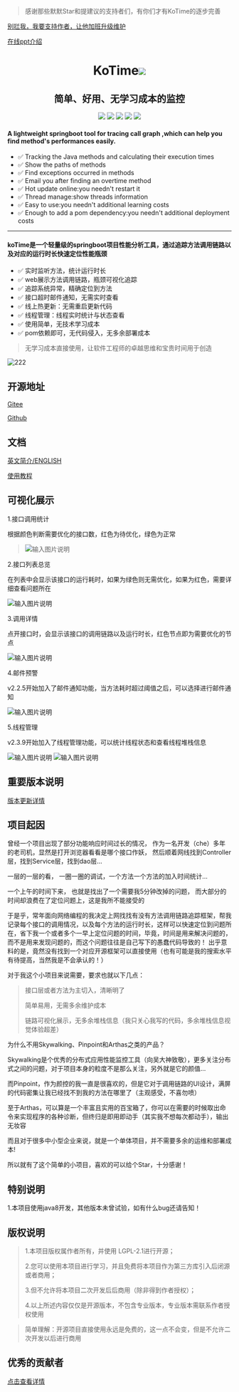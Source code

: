 
> 感谢那些默默Star和提建议的支持者们，有你们才有KoTime的逐步完善

[别拦我，我要支持作者，让他加班升级维护](https://afdian.net/a/huoyo)

[在线ppt介绍](http://www.texspire.cn/view/dd6aa2529e664825a5acd416ddb07c76?fullscreen=true)


<div align="center">
    <h1 >KoTime<img src='https://shields.io/badge/forSpringboot-r.svg'></h1> 
</div>

<div align="center">
    <h2>简单、好用、无学习成本的监控</h2> 
</div>

<div align="center">
    <img src='https://gitee.com/huoyo/ko-time/badge/star.svg'>
    <img src='https://img.shields.io/github/stars/huoyo/ko-time.svg?&label=Stars&logo=github'>
    <img src='https://shields.io/badge/version-2.4.4-green.svg'>
    <img src='https://shields.io/badge/author-Chang Zhang-dbab09.svg'>
    <img src='https://shields.io/badge/dependencies-Spring|aspectjweaver|tomcat|UIKit|Metricflow-r.svg'>
</div>


<h4>A lightweight springboot tool for tracing call graph ,which can help you find method's performances easily.</h4>

- ✅ Tracking the Java methods and calculating their execution times
- ✅ Show the paths of methods
- ✅ Find exceptions occurred in methods
- ✅ Email you after finding an overtime method
- ✅ Hot update online:you needn't restart it
- ✅ Thread manage:show threads information
- ✅ Easy to use:you needn't additional learning costs
- ✅ Enough to add a pom dependency:you needn't additional deployment costs

---


<h4>koTime是一个轻量级的springboot项目性能分析工具，通过追踪方法调用链路以及对应的运行时长快速定位性能瓶颈</h4>

- ✅ 实时监听方法，统计运行时长
- ✅ web展示方法调用链路，瓶颈可视化追踪
- ✅ 追踪系统异常，精确定位到方法
- ✅ 接口超时邮件通知，无需实时查看
- ✅ 线上热更新：无需重启更新代码
- ✅ 线程管理：线程实时统计与状态查看
- ✅ 使用简单，无技术学习成本
- ✅ pom依赖即可，无代码侵入，无多余部署成本



> 无学习成本直接使用，让软件工程师的卓越思维和宝贵时间用于创造


![222](docs/kotime.gif)

## 开源地址

[Gitee](https://gitee.com/huoyo/ko-time.git)

[Github](https://github.com/huoyo/ko-time.git)


## 文档

[英文简介/ENGLISH](README-EN.md)

[使用教程](http://www.kotime.cn/?source=git)




## 可视化展示

1.接口调用统计

根据颜色判断需要优化的接口数，红色为待优化，绿色为正常

> ![输入图片说明](docs/v220/syz.png)

2.接口列表总览

在列表中会显示该接口的运行耗时，如果为绿色则无需优化，如果为红色，需要详细查看问题所在

![输入图片说明](docs/v201/apis.png)

3.调用详情

点开接口时，会显示该接口的调用链路以及运行时长，红色节点即为需要优化的节点

![输入图片说明](docs/v204/ff.png)

4.邮件预警

v2.2.5开始加入了邮件通知功能，当方法耗时超过阈值之后，可以选择进行邮件通知

![输入图片说明](docs/v200/image.png)

5.线程管理

v2.3.9开始加入了线程管理功能，可以统计线程状态和查看线程堆栈信息

![输入图片说明](docs/v220/xcgl.png)
![输入图片说明](docs/v220/xcgl2.png)

## 重要版本说明


[版本更新详情](http://www.texspire.cn/view/4d4908cb169d48088a741d68a07a5b2a?fullscreen=false)


## 项目起因

曾经一个项目出现了部分功能响应时间过长的情况，
作为一名开发（che）多年的老司机，显然是打开浏览器看看是哪个接口作妖，
然后顺着网线找到Controller层，找到Service层，找到dao层...

一层的一层的看， 一圈一圈的调试，一个方法一个方法的加入时间统计...

一个上午的时间下来， 也就是找出了一个需要我5分钟改掉的问题， 而大部分的时间却浪费在了定位问题上，这是我所不能接受的

于是乎，常年面向网络编程的我决定上网找找有没有方法调用链路追踪框架，帮我记录每个接口的调用情况，以及每个方法的运行时长，这样可以快速定位到问题所在，省下我一个或者多个一早上定位问题的时间，毕竟，时间是用来解决问题的，而不是用来发现问题的，而这个问题往往是自己写下的愚蠢代码导致的！
出乎意料的是，竟然没有找到一个对应开源框架可以直接使用（也有可能是我的搜索水平有待提高，当然我是不会承认的！）

对于我这个小项目来说需要，要求也就以下几点：

> 接口层或者方法为主切入，清晰明了
> 
> 简单易用，无需多余维护成本
>
> 链路可视化展示，无多余堆栈信息（我只关心我写的代码，多余堆栈信息视觉体验超差）
> 

为什么不用Skywalking、Pinpoint和Arthas之类的产品？

Skywalking是个优秀的分布式应用性能监控工具（向吴大神致敬），更多关注分布式之间的问题，对于项目本身的粒度不是那么关注，另外就是它的颜值...

而Pinpoint，作为颜控的我一直是很喜欢的，但是它对于调用链路的UI设计，满屏的代码密集让我已经找不到我的方法在哪里了（主观感受，不喜勿喷）

至于Arthas，可以算是一个丰富且实用的百宝箱了，你可以在需要的时候取出命令来实现程序的各种诊断，但终归是即用即动手（其实我不想每次都动手），输出无妆容

而且对于很多中小型企业来说，就是一个单体项目，并不需要多余的运维和部署成本!

所以就有了这个简单的小项目，喜欢的可以给个Star，十分感谢！

## 特别说明

1.本项目使用java8开发，其他版本未曾试验，如有什么bug还请告知！

## 版权说明


> 1.本项目版权属作者所有，并使用 LGPL-2.1进行开源；
>
> 2.您可以使用本项目进行学习，并且免费将本项目作为第三方库引入后闭源或者商用；
>
> 3.但不允许将本项目二次开发后后商用（除非得到作者授权）；
> 
> 4.以上所述内容仅仅是开源版本，不包含专业版本，专业版本需联系作者授权使用

> 简单理解：开源项目直接使用永远是免费的，这一点不会变，但是不允许二次开发以后进行商用


## 优秀的贡献者

[点击查看详情](CONTRIBUTORS.md)

